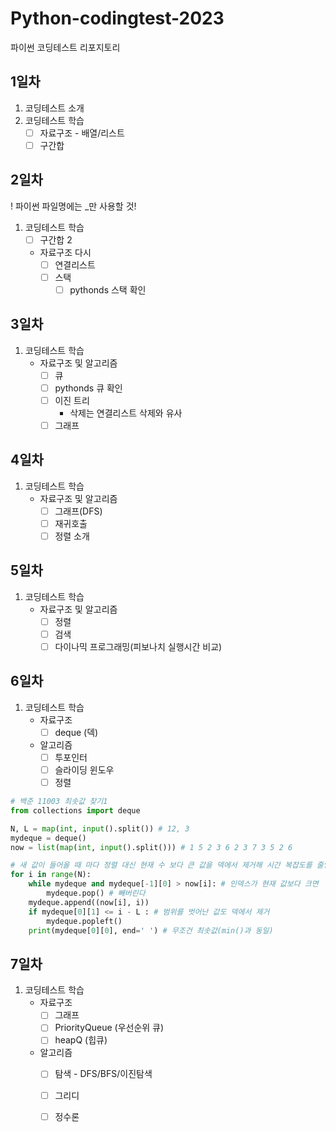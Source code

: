 # Python-codingtest-2023
파이썬 코딩테스트 리포지토리

## 1일차
1. 코딩테스트 소개
2. 코딩테스트 학습
    - [ ] 자료구조 - 배열/리스트
    - [ ] 구간합

## 2일차
! 파이썬 파일명에는 _만 사용할 것!

1. 코딩테스트 학습
    - [ ] 구간합 2
    - 자료구조 다시
        - [ ] 연결리스트
        - [ ] 스택
            - [ ] pythonds 스택 확인

## 3일차
1. 코딩테스트 학습
    - 자료구조 및 알고리즘
        - [ ] 큐
        - [ ] pythonds 큐 확인
        - [ ] 이진 트리
            - 삭제는 연결리스트 삭제와 유사
        - [ ] 그래프

## 4일차
1. 코딩테스트 학습
    - 자료구조 및 알고리즘
        - [ ] 그래프(DFS)
        - [ ] 재귀호출
        - [ ] 정렬 소개

## 5일차
1. 코딩테스트 학습
    - 자료구조 및 알고리즘
        - [ ] 정렬
        - [ ] 검색
        - [ ] 다이나믹 프로그래밍(피보나치 실행시간 비교)

## 6일차
1. 코딩테스트 학습
    - 자료구조
        - [ ] deque (덱)
    - 알고리즘
        - [ ] 투포인터
        - [ ] 슬라이딩 윈도우
        - [ ] 정렬
```python
# 백준 11003 최솟값 찾기1
from collections import deque

N, L = map(int, input().split()) # 12, 3
mydeque = deque()
now = list(map(int, input().split())) # 1 5 2 3 6 2 3 7 3 5 2 6

# 새 값이 들어올 때 마다 정렬 대신 현재 수 보다 큰 값을 덱에서 제거해 시간 복잡도를 줄임
for i in range(N):
    while mydeque and mydeque[-1][0] > now[i]: # 인덱스가 현재 값보다 크면
        mydeque.pop() # 빼버린다
    mydeque.append((now[i], i))
    if mydeque[0][1] <= i - L : # 범위를 벗어난 값도 덱에서 제거
        mydeque.popleft()
    print(mydeque[0][0], end=' ') # 무조건 최솟값(min()과 동일)
```

## 7일차
1. 코딩테스트 학습
    - 자료구조
        - [ ] 그래프
        - [ ] PriorityQueue (우선순위 큐)
        - [ ] heapQ (힙큐)
    - 알고리즘
        - [ ] 탐색 - DFS/BFS/이진탐색
        - [ ] 그리디
        - [ ] 정수론
        